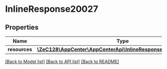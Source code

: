 # InlineResponse20027

## Properties
Name | Type | Description | Notes
------------ | ------------- | ------------- | -------------
**resources** | [**\ZeC128\AppCenter\AppCenterApi\InlineResponse20027Resources[]**](InlineResponse20027Resources.md) |  | [optional] 

[[Back to Model list]](../README.md#documentation-for-models) [[Back to API list]](../README.md#documentation-for-api-endpoints) [[Back to README]](../README.md)


